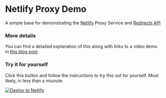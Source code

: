 # Netlify Proxy Demo

A simple base for demonstrating the [Netlify](https://netlify.com?utm_source=github&utm_medium=proxy-demo-pnh&utm_campaign=devex) Proxy Service and [Redirects API](https://docs.netlify.com/routing/redirects/?utm_source=github&utm_medium=proxy-demo-pnh&utm_campaign=devex)

### More details

You can find a detailed explanation of this along with links to a video demo in [this blog post](https://www.netlify.com/blog/2020/03/19/learn-how-to-add-jamstack-to-your-infrastructure-in-8-minutes/?utm_source=github&utm_medium=fcc-demos-pnh&utm_campaign=devex)


### Try it for yourself

Click this button and follow the instructions to try this out for yourself. Most likely, in less than a miunute.

[![Deploy to Netlify](https://www.netlify.com/img/deploy/button.svg)](https://app.netlify.com/start/deploy?repository=git@github.com:rookie-academy/rookie-netlify-poxy&utm_source=github&utm_medium=proxy-demo-pnh&utm_campaign=devex)

